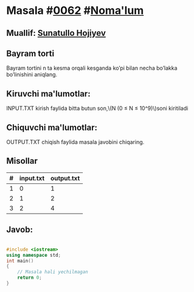 
<h1>Masala #<a href="https://robocontest.uz/tasks/0062">0062</a> #<a href="https://robocontest.uz/tasks?category=1">Noma'lum</a></h1>
<h2> Muallif: <a href="https://robocontest.uz/profile/sunnat">Sunatullo Hojiyev</a></h2>
<h2>Bayram torti</h2>
<p>Bayram tortini n ta kesma orqali kesganda ko’pi bilan necha bo’lakka bo’linishini aniqlang.
</p>
<h2>Kiruvchi ma'lumotlar:</h2>
<p>INPUT.TXT kirish faylida bitta butun son,\(N (0 ≤ N ≤ 10^9)\)soni kiritiladi</p>
<h2>Chiquvchi ma'lumotlar:</h2>
<p>OUTPUT.TXT chiqish faylida masala javobini chiqaring.</p>
<h2>Misollar</h2>
<table>
    <thead>
        <tr>
            <th>#</th>
            <th>input.txt</th>
            <th>output.txt</th>
        </tr>
    </thead>
    <tbody>
            <tr>
                <td>1</td>
                <td>0</td>
                <td>1</td>
            </tr>
            <tr>
                <td>2</td>
                <td>1</td>
                <td>2</td>
            </tr>
            <tr>
                <td>3</td>
                <td>2</td>
                <td>4</td>
            </tr>
    </tbody>
    </table>
    
<h2>Javob:</h2>

######
```cpp
#include <iostream>
using namespace std;
int main()
{
    // Masala hali yechilmagan
    return 0;
}
```
